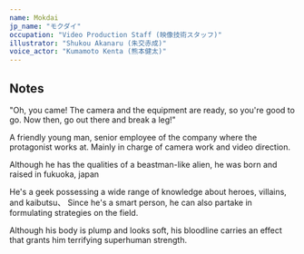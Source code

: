 ```yaml
---
name: Mokdai
jp_name: "モクダイ"
occupation: "Video Production Staff (映像技術スタッフ)"
illustrator: "Shukou Akanaru (朱交赤成)"
voice_actor: "Kumamoto Kenta (熊本健太)"
---
```


## Notes

"Oh, you came! The camera and the equipment are ready, so you're good to go. Now then, go out there and break a leg!"

A friendly young man, senior employee of the company where the protagonist works at. Mainly in charge of camera work and video direction.

Although he has the qualities of a beastman-like alien, he was born and raised in fukuoka, japan

He's a geek possessing a wide range of knowledge about heroes, villains, and kaibutsu、
Since he's a smart person, he can also partake in formulating strategies on the field.

Although his body is plump and looks soft, his bloodline carries an effect that grants him terrifying superhuman strength.
